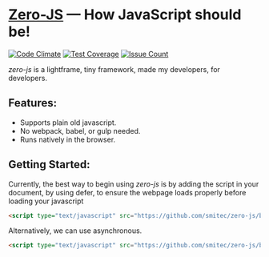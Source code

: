 # [Zero-JS](https://smitec.io/zero-js/) — How JavaScript should be! 
[![Code Climate](https://codeclimate.com/github/smitec/zero-js/badges/gpa.svg)](https://codeclimate.com/github/smitec/zero-js) [![Test Coverage](https://codeclimate.com/github/smitec/zero-js/badges/coverage.svg)](https://codeclimate.com/github/smitec/zero-js/coverage) [![Issue Count](https://codeclimate.com/github/smitec/zero-js/badges/issue_count.svg)](https://codeclimate.com/github/smitec/zero-js) 

*zero-js* is a lightframe, tiny framework, made my developers, for developers.

## Features: 
  - Supports plain old javascript.
  - No webpack, babel, or gulp needed.
  - Runs natively in the browser.

## Getting Started:
Currently, the best way to begin using *zero-js* is by adding the script in your document, by using defer, to ensure the webpage loads properly before loading your javascript
```html
<script type="text/javascript" src="https://github.com/smitec/zero-js/blob/master/zero.js" defer></script>
```
Alternatively, we can use asynchronous.
```html
<script type="text/javascript" src="https://github.com/smitec/zero-js/blob/master/zero.js" async></script>
```

